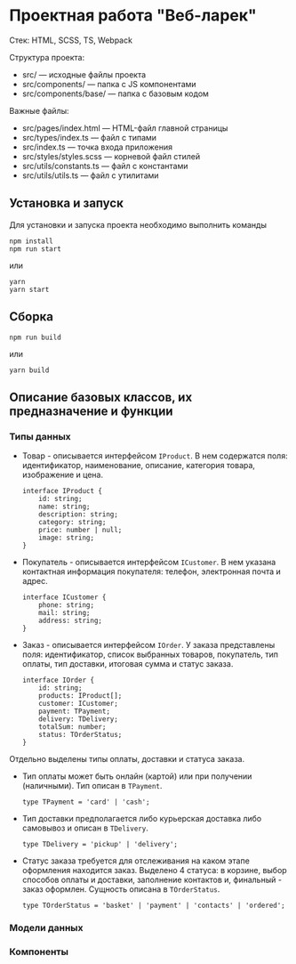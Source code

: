 # Проектная работа "Веб-ларек"

Стек: HTML, SCSS, TS, Webpack

Структура проекта:
- src/ — исходные файлы проекта
- src/components/ — папка с JS компонентами
- src/components/base/ — папка с базовым кодом

Важные файлы:
- src/pages/index.html — HTML-файл главной страницы
- src/types/index.ts — файл с типами
- src/index.ts — точка входа приложения
- src/styles/styles.scss — корневой файл стилей
- src/utils/constants.ts — файл с константами
- src/utils/utils.ts — файл с утилитами

## Установка и запуск
Для установки и запуска проекта необходимо выполнить команды

```
npm install
npm run start
```

или

```
yarn
yarn start
```
## Сборка

```
npm run build
```

или

```
yarn build
```

## Описание базовых классов, их предназначение и функции

### Типы данных

 - Товар - описывается интерфейсом ```IProduct```. В нем содержатся поля: идентификатор, наименование, описание, категория товара, изображение и цена.

    ```
    interface IProduct {
        id: string;
        name: string;
        description: string;
        category: string;
        price: number | null;
        image: string;
    }
    ```

 - Покупатель - описывается интерфейсом ```ICustomer```. В нем указана контактная информация покупателя: телефон, электронная почта и адрес.

    ```
    interface ICustomer {
        phone: string;
        mail: string;
        address: string;
    }
    ```

 - Заказ - описывается интерфейсом ```IOrder```. У заказа представлены поля: идентификатор, список выбранных товаров, покупатель, тип оплаты, тип доставки, итоговая сумма и статус заказа.

    ```
    interface IOrder {
        id: string;
        products: IProduct[];
        customer: ICustomer;
        payment: TPayment;
        delivery: TDelivery;
        totalSum: number;
        status: TOrderStatus;
    }
    ```

 Отдельно выделены типы оплаты, доставки и статуса заказа.
 - Тип оплаты может быть онлайн (картой) или при получении (наличными). Тип описан в ```TPayment```.

    ```
    type TPayment = 'card' | 'cash';
    ```
 - Тип доставки предполагается либо курьерская доставка либо самовывоз и описан в ```TDelivery```.

    ```
    type TDelivery = 'pickup' | 'delivery';
    ```
 - Статус заказа требуется для отслеживания на каком этапе оформления находится заказ. Выделено 4 статуса: в корзине, выбор способов оплаты и доставки, заполнение контактов и, финальный - заказ оформлен. Сущность описана в ```TOrderStatus```.
 
    ```
    type TOrderStatus = 'basket' | 'payment' | 'contacts' | 'ordered';
    ```

### Модели данных

### Компоненты

